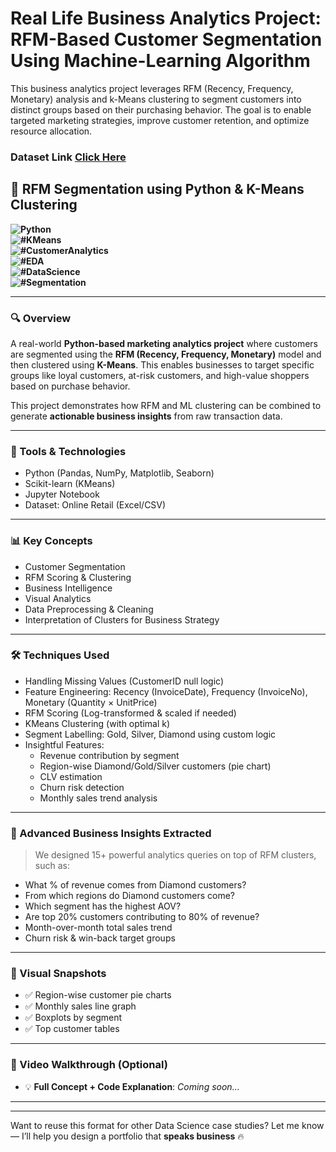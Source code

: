# Real Life Business Analytics Project: RFM-Based Customer Segmentation Using Machine-Learning Algorithm
This business analytics project leverages RFM (Recency, Frequency, Monetary) analysis and k-Means clustering to segment customers into distinct groups based on their purchasing behavior. The goal is to enable targeted marketing strategies, improve customer retention, and optimize resource allocation.

### Dataset Link [Click Here](https://drive.google.com/file/d/1abvZR87oKv7L27gAn9mj0ggQUH8ZqWjx/view?usp=sharing)


## 🤖 RFM Segmentation using Python & K-Means Clustering  
**![Python](https://img.shields.io/badge/-Python-3776AB?logo=python&logoColor=white)**  
**![#KMeans](https://img.shields.io/badge/-KMeans-orange)**  
**![#CustomerAnalytics](https://img.shields.io/badge/-Customer%20Analytics-blue)**  
**![#EDA](https://img.shields.io/badge/-Exploratory%20Data%20Analysis-yellow)**  
**![#DataScience](https://img.shields.io/badge/-Data%20Science-black)**  
**![#Segmentation](https://img.shields.io/badge/-Segmentation-teal)**

---

### 🔍 Overview

A real-world **Python-based marketing analytics project** where customers are segmented using the **RFM (Recency, Frequency, Monetary)** model and then clustered using **K-Means**. This enables businesses to target specific groups like loyal customers, at-risk customers, and high-value shoppers based on purchase behavior.

This project demonstrates how RFM and ML clustering can be combined to generate **actionable business insights** from raw transaction data.

---

### 📌 Tools & Technologies

- Python (Pandas, NumPy, Matplotlib, Seaborn)
- Scikit-learn (KMeans)
- Jupyter Notebook
- Dataset: Online Retail (Excel/CSV)

---

### 📊 Key Concepts

- Customer Segmentation
- RFM Scoring & Clustering
- Business Intelligence
- Visual Analytics
- Data Preprocessing & Cleaning
- Interpretation of Clusters for Business Strategy

---

### 🛠 Techniques Used

- Handling Missing Values (CustomerID null logic)
- Feature Engineering: Recency (InvoiceDate), Frequency (InvoiceNo), Monetary (Quantity × UnitPrice)
- RFM Scoring (Log-transformed & scaled if needed)
- KMeans Clustering (with optimal k)
- Segment Labelling: Gold, Silver, Diamond using custom logic
- Insightful Features:
  - Revenue contribution by segment
  - Region-wise Diamond/Gold/Silver customers (pie chart)
  - CLV estimation
  - Churn risk detection
  - Monthly sales trend analysis

---

### 🧠 Advanced Business Insights Extracted

> We designed 15+ powerful analytics queries on top of RFM clusters, such as:

- What % of revenue comes from Diamond customers?
- From which regions do Diamond customers come?
- Which segment has the highest AOV?
- Are top 20% customers contributing to 80% of revenue?
- Month-over-month total sales trend
- Churn risk & win-back target groups

---

### 📸 Visual Snapshots

- ✅ Region-wise customer pie charts
- ✅ Monthly sales line graph
- ✅ Boxplots by segment
- ✅ Top customer tables

---

### 🎥 Video Walkthrough (Optional)

- 💡 **Full Concept + Code Explanation**: *Coming soon...*

---


---

Want to reuse this format for other Data Science case studies? Let me know — I’ll help you design a portfolio that **speaks business** 🔥  

